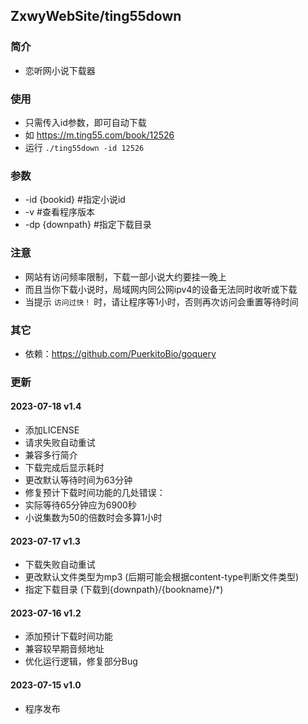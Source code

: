 ## ZxwyWebSite/ting55down
### 简介
+ 恋听网小说下载器

### 使用
+ 只需传入id参数，即可自动下载
+ 如 https://m.ting55.com/book/12526
+ 运行 `./ting55down -id 12526`

### 参数
+ -id {bookid}   #指定小说id
+ -v             #查看程序版本
+ -dp {downpath} #指定下载目录

### 注意
+ 网站有访问频率限制，下载一部小说大约要挂一晚上
+ 而且当你下载小说时，局域网内同公网ipv4的设备无法同时收听或下载
+ 当提示 `访问过快！` 时，请让程序等1小时，否则再次访问会重置等待时间

### 其它
+ 依赖：https://github.com/PuerkitoBio/goquery
<!-- + 仅供交流学习使用。 -->

### 更新
#### 2023-07-18 v1.4
+ 添加LICENSE
+ 请求失败自动重试
+ 兼容多行简介
+ 下载完成后显示耗时
+ 更改默认等待时间为63分钟
+ 修复预计下载时间功能的几处错误：
+ 实际等待65分钟应为6900秒
+ 小说集数为50的倍数时会多算1小时

#### 2023-07-17 v1.3
+ 下载失败自动重试
+ 更改默认文件类型为mp3 (后期可能会根据content-type判断文件类型)
+ 指定下载目录 (下载到{downpath}/{bookname}/*)

#### 2023-07-16 v1.2
+ 添加预计下载时间功能
+ 兼容较早期音频地址
+ 优化运行逻辑，修复部分Bug

#### 2023-07-15 v1.0
+ 程序发布
